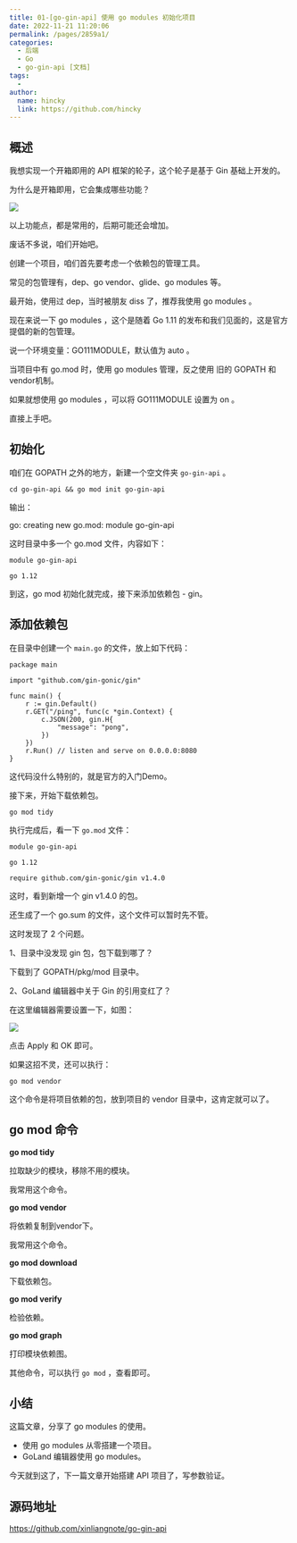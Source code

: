 ```yaml
---
title: 01-[go-gin-api] 使用 go modules 初始化项目
date: 2022-11-21 11:20:06
permalink: /pages/2859a1/
categories:
  - 后端
  - Go
  - go-gin-api [文档]
tags:
  - 
author: 
  name: hincky
  link: https://github.com/hincky
---
```

## 概述

我想实现一个开箱即用的 API 框架的轮子，这个轮子是基于 Gin 基础上开发的。

为什么是开箱即用，它会集成哪些功能？

![](https://github.com/xinliangnote/Go/blob/master/03-go-gin-api%20%5B文档%5D/images/1_api_1.png)

以上功能点，都是常用的，后期可能还会增加。

废话不多说，咱们开始吧。

创建一个项目，咱们首先要考虑一个依赖包的管理工具。

常见的包管理有，dep、go vendor、glide、go modules 等。

最开始，使用过 dep，当时被朋友 diss 了，推荐我使用 go modules 。

现在来说一下 go modules ，这个是随着 Go 1.11 的发布和我们见面的，这是官方提倡的新的包管理。

说一个环境变量：GO111MODULE，默认值为 auto 。

当项目中有 go.mod 时，使用 go modules 管理，反之使用 旧的 GOPATH 和 vendor机制。

如果就想使用 go modules ，可以将 GO111MODULE 设置为 on 。

直接上手吧。

## 初始化

咱们在 GOPATH 之外的地方，新建一个空文件夹 `go-gin-api` 。

```
cd go-gin-api && go mod init go-gin-api
```

输出：

go: creating new go.mod: module go-gin-api

这时目录中多一个 go.mod 文件，内容如下：

```
module go-gin-api

go 1.12
```

到这，go mod 初始化就完成，接下来添加依赖包 - gin。


## 添加依赖包

在目录中创建一个 `main.go` 的文件，放上如下代码：

```
package main

import "github.com/gin-gonic/gin"

func main() {
	r := gin.Default()
	r.GET("/ping", func(c *gin.Context) {
		c.JSON(200, gin.H{
			"message": "pong",
		})
	})
	r.Run() // listen and serve on 0.0.0.0:8080
}
```

这代码没什么特别的，就是官方的入门Demo。

接下来，开始下载依赖包。

```
go mod tidy
```

执行完成后，看一下 `go.mod` 文件：

```
module go-gin-api

go 1.12

require github.com/gin-gonic/gin v1.4.0
```

这时，看到新增一个 gin v1.4.0 的包。

还生成了一个 go.sum 的文件，这个文件可以暂时先不管。

这时发现了 2 个问题。

1、目录中没发现 gin 包，包下载到哪了？

下载到了 GOPATH/pkg/mod 目录中。

2、GoLand 编辑器中关于 Gin 的引用变红了？

在这里编辑器需要设置一下，如图：

![](https://github.com/xinliangnote/Go/blob/master/03-go-gin-api%20%5B文档%5D/images/1_api_2.png)

点击 Apply 和 OK 即可。

如果这招不灵，还可以执行：

```
go mod vendor
```

这个命令是将项目依赖的包，放到项目的 vendor 目录中，这肯定就可以了。

## go mod 命令

**go mod tidy**

拉取缺少的模块，移除不用的模块。

我常用这个命令。

**go mod vendor**

将依赖复制到vendor下。

我常用这个命令。

**go mod download**

下载依赖包。

**go mod verify**

检验依赖。

**go mod graph**

打印模块依赖图。


其他命令，可以执行 `go mod` ，查看即可。

## 小结

这篇文章，分享了 go modules 的使用。

- 使用 go modules 从零搭建一个项目。
- GoLand 编辑器使用 go modules。

今天就到这了，下一篇文章开始搭建 API 项目了，写参数验证。

## 源码地址

https://github.com/xinliangnote/go-gin-api



